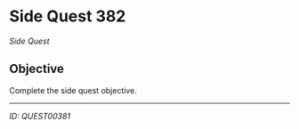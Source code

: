 # Side Quest 382

*Side Quest*

## Objective
Complete the side quest objective.

---
*ID: QUEST00381*
